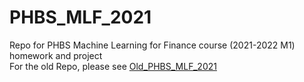 # PHBS_MLF_2021
Repo for PHBS Machine Learning for Finance course (2021-2022 M1) homework and project     
For the old Repo, please see [Old_PHBS_MLF_2021](https://github.com/XueyangHu/Old_PHBS_MLF_2021)
